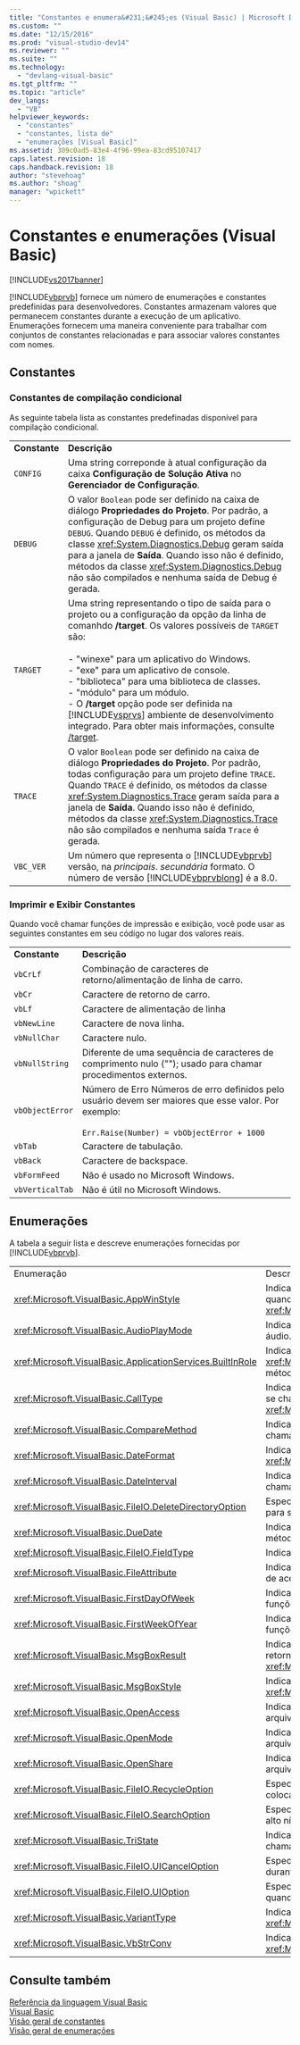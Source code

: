 ```yaml
---
title: "Constantes e enumera&#231;&#245;es (Visual Basic) | Microsoft Docs"
ms.custom: ""
ms.date: "12/15/2016"
ms.prod: "visual-studio-dev14"
ms.reviewer: ""
ms.suite: ""
ms.technology: 
  - "devlang-visual-basic"
ms.tgt_pltfrm: ""
ms.topic: "article"
dev_langs: 
  - "VB"
helpviewer_keywords: 
  - "constantes"
  - "constantes, lista de"
  - "enumerações [Visual Basic]"
ms.assetid: 309c0ad5-83e4-4f96-99ea-83cd95107417
caps.latest.revision: 18
caps.handback.revision: 18
author: "stevehoag"
ms.author: "shoag"
manager: "wpickett"
---
```

# Constantes e enumera&#231;&#245;es (Visual Basic)
[!INCLUDE[vs2017banner](../../csharp/includes/vs2017banner.md)]

[!INCLUDE[vbprvb](../../csharp/programming-guide/concepts/linq/includes/vbprvb_md.md)] fornece um número de enumerações e constantes predefinidas para desenvolvedores.  Constantes armazenam valores que permanecem constantes durante a execução de um aplicativo.  Enumerações fornecem uma maneira conveniente para trabalhar com conjuntos de constantes relacionadas e para associar valores constantes com nomes.  
  
## Constantes  
  
### Constantes de compilação condicional  
 As seguinte tabela lista as constantes predefinadas disponível para compilação condicional.  
  
|||  
|-|-|  
|**Constante**|**Descrição**|  
|`CONFIG`|Uma string correponde à atual configuração da caixa **Configuração de Solução Ativa** no  **Gerenciador de Configuração**.|  
|`DEBUG`|O valor `Boolean` pode ser definido na caixa de diálogo **Propriedades do Projeto**.  Por padrão, a configuração de Debug para um projeto define `DEBUG`.  Quando `DEBUG` é definido, os métodos da classe <xref:System.Diagnostics.Debug> geram saída para a janela de **Saída**.  Quando isso não é definido, métodos da classe <xref:System.Diagnostics.Debug> não são compilados e nenhuma saída de Debug é gerada.|  
|`TARGET`|Uma string representando o tipo de saída para o projeto ou a configuração da opção da linha de comanhdo **\/target**.  Os valores possíveis de `TARGET` são:<br /><br /> -   "winexe" para um aplicativo do Windows.<br />-   "exe" para um aplicativo de console.<br />-   "biblioteca" para uma biblioteca de classes.<br />-   "módulo" para um módulo.<br />-   O **\/target** opção pode ser definida na [!INCLUDE[vsprvs](../../csharp/includes/vsprvs_md.md)] ambiente de desenvolvimento integrado.  Para obter mais informações, consulte [\/target](../../visual-basic/reference/command-line-compiler/target.md).|  
|`TRACE`|O valor `Boolean` pode ser definido na caixa de diálogo **Propriedades do Projeto**.  Por padrão, todas configuração para um projeto define `TRACE`.  Quando `TRACE` é definido, os métodos da classe <xref:System.Diagnostics.Trace> geram saída para a janela de **Saída**.  Quando isso não é definido, métodos da classe <xref:System.Diagnostics.Trace> não são compilados e nenhuma saída `Trace` é gerada.|  
|`VBC_VER`|Um número que representa o [!INCLUDE[vbprvb](../../csharp/programming-guide/concepts/linq/includes/vbprvb_md.md)] versão, na  *principais*. *secundária* formato.  O número de versão [!INCLUDE[vbprvblong](../../visual-basic/developing-apps/customizing-extending-my/includes/vbprvblong_md.md)] é a 8.0.|  
  
### Imprimir e Exibir Constantes  
 Quando você chamar funções de impressão e exibição, você pode usar as seguintes constantes em seu código no lugar dos valores reais.  
  
|||  
|-|-|  
|**Constante**|**Descrição**|  
|`vbCrLf`|Combinação de caracteres de retorno\/alimentação de linha de carro.|  
|`vbCr`|Caractere de retorno de carro.|  
|`vbLf`|Caractere de alimentação de linha|  
|`vbNewLine`|Caractere de nova linha.|  
|`vbNullChar`|Caractere nulo.|  
|`vbNullString`|Diferente de uma sequência de caracteres de comprimento nulo \(""\); usado para chamar procedimentos externos.|  
|`vbObjectError`|Número de Erro  Números de erro definidos pelo usuário devem ser maiores que esse valor.  Por exemplo:<br /><br /> `Err.Raise(Number) = vbObjectError + 1000`|  
|`vbTab`|Caractere de tabulação.|  
|`vbBack`|Caractere de backspace.|  
|`vbFormFeed`|Não é usado no Microsoft Windows.|  
|`vbVerticalTab`|Não é útil no Microsoft Windows.|  
  
## Enumerações  
 A tabela a seguir lista e descreve enumerações fornecidas por [!INCLUDE[vbprvb](../../csharp/programming-guide/concepts/linq/includes/vbprvb_md.md)].  
  
|||  
|-|-|  
|Enumeração|Descrição|  
|<xref:Microsoft.VisualBasic.AppWinStyle>|Indica o estilo de janela para se usar para o programa invocado quando chama a função <xref:Microsoft.VisualBasic.Interaction.Shell%2A>.|  
|<xref:Microsoft.VisualBasic.AudioPlayMode>|Indica como tocar sons quando se chamam os métodos de áudio.|  
|<xref:Microsoft.VisualBasic.ApplicationServices.BuiltInRole>|Indica o tipo de função para verificar quando chamar o <xref:Microsoft.VisualBasic.ApplicationServices.User.IsInRole%2A> método.|  
|<xref:Microsoft.VisualBasic.CallType>|Indica o tipo de procedimento que está sendo invocado quando se chama a função <xref:Microsoft.VisualBasic.Interaction.CallByName%2A>.|  
|<xref:Microsoft.VisualBasic.CompareMethod>|Indica como comparar sequencia de caracteres quando se chamam funções de comparação.|  
|<xref:Microsoft.VisualBasic.DateFormat>|Indica como exibir datas quando se chama a função <xref:Microsoft.VisualBasic.Strings.FormatDateTime%2A>.|  
|<xref:Microsoft.VisualBasic.DateInterval>|Indica como determinar e formatar intervalos de data quando se chamam funções de datas relacionadas.|  
|<xref:Microsoft.VisualBasic.FileIO.DeleteDirectoryOption>|Especifica o que deve ser feito quando um diretório que está para ser excluído contém arquivos ou diretórios.|  
|<xref:Microsoft.VisualBasic.DueDate>|Indica quando pagamentos estão previstos quando se chamam métodos financeiros.|  
|<xref:Microsoft.VisualBasic.FileIO.FieldType>|Indica se campos de texto são delimitados ou de largura fixa.|  
|<xref:Microsoft.VisualBasic.FileAttribute>|Indica os atributos de arquivo a usar quando se chamam funções de acesso de arquivo.|  
|<xref:Microsoft.VisualBasic.FirstDayOfWeek>|Indica o primeiro dia da semana a se usar quando se chamam funções de datas relacionadas.|  
|<xref:Microsoft.VisualBasic.FirstWeekOfYear>|Indica o primeiro dia do ano a se usar quando se chamam funções de datas relacionadas.|  
|<xref:Microsoft.VisualBasic.MsgBoxResult>|Indica qual botão foi pressionado na caixa de mensagem, retornada pela função <xref:Microsoft.VisualBasic.Interaction.MsgBox%2A>.|  
|<xref:Microsoft.VisualBasic.MsgBoxStyle>|Indica quais botões exibir quando se chama a função <xref:Microsoft.VisualBasic.Interaction.MsgBox%2A>.|  
|<xref:Microsoft.VisualBasic.OpenAccess>|Indica como abrir um arquivo ao chamar funções de acesso a arquivos.|  
|<xref:Microsoft.VisualBasic.OpenMode>|Indica como abrir um arquivo ao chamar funções de acesso a arquivos.|  
|<xref:Microsoft.VisualBasic.OpenShare>|Indica como abrir um arquivo ao chamar funções de acesso a arquivos.|  
|<xref:Microsoft.VisualBasic.FileIO.RecycleOption>|Especifica se um arquivo deve ser excluído permanentemente ou colocado na Lixeira.|  
|<xref:Microsoft.VisualBasic.FileIO.SearchOption>|Especifica se deve\-se procurar todos ou somente diretórios de alto nível.|  
|<xref:Microsoft.VisualBasic.TriState>|Indica um valor `Boolean` ou se o padrão deve ser usado quando chamar funções de formatação de números.|  
|<xref:Microsoft.VisualBasic.FileIO.UICancelOption>|Especifica o que deve ser feito se o usuário clica **Cancelar** durante uma operação.|  
|<xref:Microsoft.VisualBasic.FileIO.UIOption>|Especifica se mostrar ou não uma caixa de diálogo de progresso quando se copia, exclui ou se move arquivos ou diretórios.|  
|<xref:Microsoft.VisualBasic.VariantType>|Indica o tipo de um objeto variante, retornado pela função <xref:Microsoft.VisualBasic.Information.VarType%2A>.|  
|<xref:Microsoft.VisualBasic.VbStrConv>|Indica qual tipo de conversão realizar quando se chama a função <xref:Microsoft.VisualBasic.Strings.StrConv%2A>.|  
  
## Consulte também  
 [Referência da linguagem Visual Basic](../../visual-basic/language-reference/index.md)   
 [Visual Basic](../../visual-basic/index.md)   
 [Visão geral de constantes](../../visual-basic/programming-guide/language-features/constants-enums/constants-overview.md)   
 [Visão geral de enumerações](../../visual-basic/programming-guide/language-features/constants-enums/enumerations-overview.md)